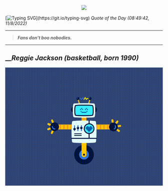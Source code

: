 <p align='center'><img src='https://komarev.com/ghpvc/?username=hungpurdie&label=Total+Vistors&color=brightgreen&style=plastic'></p> 

[![Typing SVG](https://readme-typing-svg.herokuapp.com?font=Press+Start+2P&color=C2F784&size=35&width=900&height=100&lines=Hello+World%2C+I'm+Hung+!)](https://git.io/typing-svg) 
 _Quote of the Day (08:49:42, 11/8/2022)_
___
>**_Fans don't boo nobodies._**
___

## __**_Reggie Jackson (basketball, born 1990)_**

![RobotDance](src/assets/images/robot-dancing-dribble.gif?style=center)
